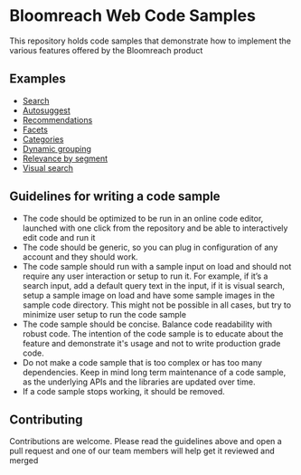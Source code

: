 # Bloomreach Web Code Samples

This repository holds code samples that demonstrate how to implement the various features offered by the Bloomreach product

## Examples

- [Search](./examples/search/README.md)
- [Autosuggest](./examples/autosuggest/README.md)
- [Recommendations](./examples/recommendations/README.md)
- [Facets](./examples/facets/README.md)
- [Categories](./examples/categories/README.md)
- [Dynamic grouping](./examples/dynamic-grouping/README.md)
- [Relevance by segment](./examples/relevance-by-segment/README.md)
- [Visual search](./examples/visual-search/README.md)

## Guidelines for writing a code sample

- The code should be optimized to be run in an online code editor, launched with one click from the repository and be able to interactively edit code and run it
- The code should be generic, so you can plug in configuration of any account and they should work.
- The code sample should run with a sample input on load and should not require any user interaction or setup to run it. For example, if it’s a search input, add a default query text in the input, if it is visual search, setup a sample image on load and have some sample images in the sample code directory. This might not be possible in all cases, but try to minimize user setup to run the code sample
- The code sample should be concise. Balance code readability with robust code. The intention of the code sample is to educate about the feature and demonstrate it's usage and not to write production grade code.
- Do not make a code sample that is too complex or has too many dependencies. Keep in mind long term maintenance of a code sample, as the underlying APIs and the libraries are updated over time.
- If a code sample stops working, it should be removed.

## Contributing

Contributions are welcome. Please read the guidelines above and open a pull request and one of our team members will help get it reviewed and merged
